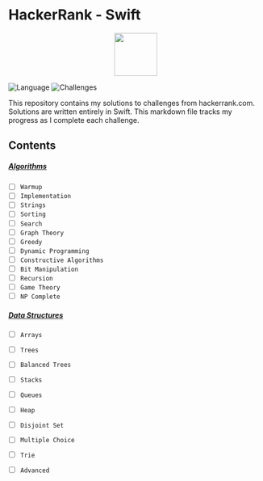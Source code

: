 # HackerRank - Swift
<p align="center">
    <a href="https://www.hackerrank.com/ahmetenesirmak">
        <img height=85 src="https://user-images.githubusercontent.com/46414243/105733970-c9019c80-5f3a-11eb-8138-e093ea834718.jpg">
    </a>
</p>

![Language](https://img.shields.io/badge/Language-Swift-orange.svg)
![Challenges](https://img.shields.io/badge/Challenges-9_Complete-green.svg)

This repository contains my solutions to challenges from hackerrank.com. Solutions are written entirely in Swift. This markdown file tracks my progress as I complete each challenge.

## Contents

##### [Algorithms](Algorithms/)
- [ ] `Warmup`
- [ ] `Implementation`
- [ ] `Strings`
- [ ] `Sorting`
- [ ] `Search`
- [ ] `Graph Theory`
- [ ] `Greedy`
- [ ] `Dynamic Programming`
- [ ] `Constructive Algorithms`
- [ ] `Bit Manipulation`
- [ ] `Recursion`
- [ ] `Game Theory`
- [ ] `NP Complete`

##### [Data Structures](Data%Structures/)
- [ ] `Arrays`
- [ ] `Trees`
- [ ] `Balanced Trees`
- [ ] `Stacks`
- [ ] `Queues`
- [ ] `Heap`
- [ ] `Disjoint Set`
- [ ] `Multiple Choice`
- [ ] `Trie`
- [ ] `Advanced`

